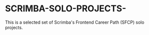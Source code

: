 # SCRIMBA-SOLO-PROJECTS-
This is a selected set of Scrimba's Frontend Career Path (SFCP) solo projects.
